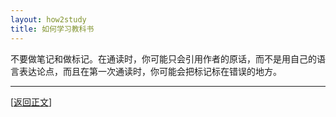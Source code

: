 ```yaml
---
layout: how2study
title: 如何学习教科书
---
```


不要做笔记和做标记。在通读时，你可能只会引用作者的原话，而不是用自己的语言表达论点，而且在第一次通读时，你可能会把标记标在错误的地方。

***

[[返回正文](how2study_2.html#asw42)]
